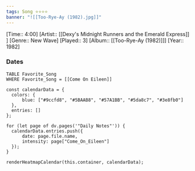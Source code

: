 ```yaml
---
tags: Song ⭐⭐⭐⭐ 
banner: "![[Too-Rye-Ay (1982).jpg]]"
---
```

[Time:: 4:00]
[Artist:: [[Dexy's Midnight Runners and the Emerald Express]] ]
[Genre:: New Wave]
[Played:: 3]
[Album:: [[Too-Rye-Ay (1982)]]]
[Year:: 1982]
### Dates
````dataview
TABLE Favorite_Song
WHERE Favorite_Song = [[Come On Eileen]]
````
  ```dataviewjs
const calendarData = { 
	colors: { 
		blue: ["#9ccfd8", "#5BAAB8", "#57A1BB", "#5da8c7", "#3e8fb0"] 
	}, 
	entries: [] 
}; 

for (let page of dv.pages('"Daily Notes"')) { 
	calendarData.entries.push({ 
		date: page.file.name, 
		intensity: page["Come_On_Eileen"]
	}); 
} 

renderHeatmapCalendar(this.container, calendarData);
```
